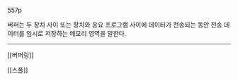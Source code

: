 557p

버퍼는 두 장치 사이 또는 장치와 응요 프로그램 사이에 데이터가 전송되는 동안 전송 데이터를 임시로 저장하는 메모리 영역을 말한다.


***


[[버퍼링]]

[[스풀]]